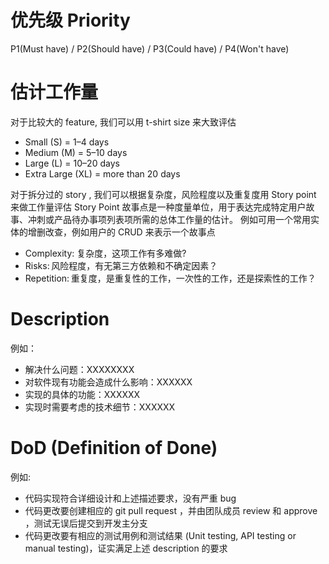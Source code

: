 # 优先级 Priority
P1(Must have) / P2(Should have) / P3(Could have) / P4(Won't have)

# 估计工作量

对于比较大的 feature, 我们可以用 t-shirt size 来大致评估

* Small (S) = 1–4 days
* Medium (M) = 5–10 days
* Large (L) = 10–20 days
* Extra Large (XL) = more than 20 days

对于拆分过的 story , 我们可以根据复杂度，风险程度以及重复度用 Story point 来做工作量评估
Story Point 故事点是一种度量单位，用于表达完成特定用户故事、冲刺或产品待办事项列表项所需的总体工作量的估计。
例如可用一个常用实体的增删改查，例如用户的 CRUD 来表示一个故事点

* Complexity: 复杂度，这项工作有多难做?
* Risks: 风险程度，有无第三方依赖和不确定因素？ 
* Repetition: 重复度，是重复性的工作，一次性的工作，还是探索性的工作？


# Description
例如：
* 解决什么问题：XXXXXXXX
* 对软件现有功能会造成什么影响：XXXXXX
* 实现的具体的功能：XXXXXX
* 实现时需要考虑的技术细节：XXXXXX

# DoD (Definition of Done)
例如:
- 代码实现符合详细设计和上述描述要求，没有严重 bug
- 代码更改要创建相应的 git pull request ，并由团队成员 review 和 approve ，测试无误后提交到开发主分支
- 代码更改要有相应的测试用例和测试结果 (Unit testing, API testing or manual testing)，证实满足上述 description 的要求

